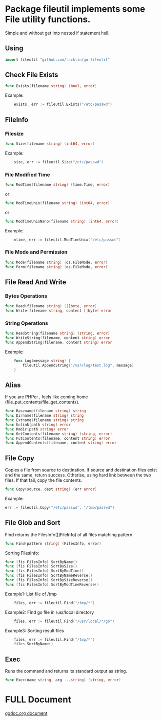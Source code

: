 # Package fileutil implements some File utility functions.
Simple and without get into nested if statement hell.

## Using
```go
import fileutil "github.com/racklin/go-fileutil"
```

## Check File Exists
```go
func Exists(filename string) (bool, error)
```
Example:
```go
    exists, err := fileutil.Exists("/etc/passwd")
```

## FileInfo

### Filesize
```go
func Size(filename string) (int64, error)
```
Example:
```go
    size, err := fileutil.Size("/etc/passwd")
```

### File Modified Time
```go
func ModTime(filename string) (time.Time, error)
```
or
```go
func ModTimeUnix(filename string) (int64, error)
```
or
```go
func ModTimeUnixNano(filename string) (int64, error)
```
Example:
```go
    mtime, err := fileutil.ModTimeUnix("/etc/passwd")
```

### File Mode and Permission
```go
func Mode(filename string) (os.FileMode, error)
func Perm(filename string) (os.FileMode, error)
```

## File Read And Write
### Bytes Operations
```go
func Read(filename string) ([]byte, error)
func Write(filename string, content []byte) error
```
### String Operations
```go
func ReadString(filename string) (string, error)
func WriteString(filename, content string) error
func AppendString(filename, content string) error
```
Example:
```go
    func Log(message string) {
        fileutil.AppendString("/var/log/test.log", message)
    }
```
## Alias
If you are PHPer , feels like coming home (file_put_contents/file_get_contents).
```go
func Basename(filename string) string
func Dirname(filename string) string
func Extname(filename string) string
func Unlink(path string) error
func Rmdir(path string) error
func GetContents(filename string) (string, error)
func PutContents(filename, content string) error
func AppendContents(filename, content string) error
```

## File Copy
Copies a file from source to destination.
If source and destination files exist and the same, return success.
Otherise, using hard link between the two files. If that fail, copy the file contents.
```go
func Copy(source, dest string) (err error)
```
Example:
```go
err := fileutil.Copy("/etc/passwd", "/tmp/passwd")
```

## File Glob and Sort
Find returns the FilesInfo([]FileInfo) of all files matching pattern
```go
func Find(pattern string) (FilesInfo, error)
```
Sorting FilesInfo:
```go
func (fis FilesInfo) SortByName()
func (fis FilesInfo) SortBySize()
func (fis FilesInfo) SortByModTime()
func (fis FilesInfo) SortByNameReverse()
func (fis FilesInfo) SortBySizeReverse()
func (fis FilesInfo) SortByModTimeReverse()
```
Example1: List file of /tmp
```go
    files, err := fileutil.Find("/tmp/*")
```
Example2: Find go file in /usr/local directory
```go
    files, err := fileutil.Find("/usr/local/*/go")
```
Example3: Sorting result files
```go
    files, err := fileutil.Find("/tmp/*")
    files.SortByName()
```

## Exec
Runs the command and returns its standard output as string.
```go
func Exec(name string, arg ...string) (string, error)
```

# FULL Document
[godoc.org document](http://godoc.org/github.com/racklin/go-fileutil)
